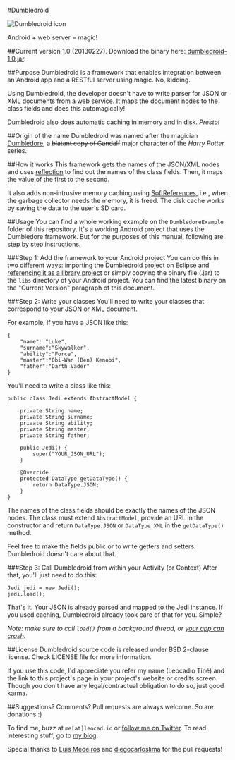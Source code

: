#Dumbledroid

![Dumbledroid icon](https://dl.dropbox.com/u/5135185/blog/dumbledroid-icon.png)

Android + web server = magic!

##Current version
1.0 (20130227). Download the binary here: [dumbledroid-1.0.jar](https://dl.dropbox.com/u/5135185/blog/dumbledroid-1.0.jar).

##Purpose
Dumbledroid is a framework that enables integration between an Android app and a RESTful server using magic. No, kidding.

Using Dumbledroid, the developer doesn't have to write parser for JSON or XML documents from a web service. It maps the document nodes to the class fields and does this automagically!

Dumbledroid also does automatic caching in memory and in disk. *Presto!*

##Origin of the name
Dumbledroid was named after the magician [Dumbledore](https://en.wikipedia.org/wiki/Dumbledore), a ~~blatant copy of Gandalf~~ major character of the *Harry Potter* series.

##How it works
This framework gets the names of the JSON/XML nodes and uses [reflection](http://docs.oracle.com/javase/tutorial/reflect/index.html) to find out the names of the class fields. Then, it maps the value of the first to the second.

It also adds non-intrusive memory caching using [SoftReferences](http://docs.oracle.com/javase/1.4.2/docs/api/java/lang/ref/SoftReference.html), i.e., when the garbage collector needs the memory, it is freed. The disk cache works by saving the data to the user's SD card.

##Usage
You can find a whole working example on the `DumbledoreExample` folder of this repository. It's a working Android project that uses the Dumbledore framework. But for the purposes of this manual, following are step by step instructions.

###Step 1: Add the framework to your Android project
You can do this in two different ways: importing the Dumbledroid project on Eclipse and [referencing it as a library project](https://developer.android.com/tools/projects/projects-eclipse.html#ReferencingLibraryProject) or simply copying the binary file (.jar) to the `libs` directory of your Android project. You can find the latest binary on the "Current Version" paragraph of this document.

###Step 2: Write your classes
You'll need to write your classes that correspond to your JSON or XML document.

For example, if you have a JSON like this:

    {
    	"name": "Luke",
    	"surname":"Skywalker",
    	"ability":"Force",
    	"master":"Obi-Wan (Ben) Kenobi",
    	"father":"Darth Vader"
    }

You'll need to write a class like this:

    public class Jedi extends AbstractModel {
        
    	private String name;
    	private String surname;
    	private String ability;
    	private String master;
    	private String father;
    
    	public Jedi() {
    		super("YOUR_JSON_URL");
    	}
    	
    	@Override
    	protected DataType getDataType() {
    		return DataType.JSON;
    	}
    }

The names of the class fields should be exactly the names of the JSON nodes. The class must extend `AbstractModel`, provide an URL in the constructor and return `DataType.JSON` or `DataType.XML` in the `getDataType()` method.

Feel free to make the fields public or to write getters and setters. Dumbledroid doesn't care about that.

###Step 3: Call Dumbledroid from within your Activity (or Context)
After that, you'll just need to do this:

    Jedi jedi = new Jedi();
    jedi.load();

That's it. Your JSON is already parsed and mapped to the Jedi instance. If you used caching, Dumbledroid already took care of that for you. Simple?

*Note: make sure to call `load()` from a background thread, or [your app can crash](https://developer.android.com/training/articles/perf-anr.html).*


##License
Dumbledroid source code is released under BSD 2-clause license. Check LICENSE file for more information.

If you use this code, I'd appreciate you refer my name (Leocadio Tiné) and the link to this project's page in your project's website or credits screen. Though you don't have any legal/contractual obligation to do so, just good karma.

##Suggestions? Comments?
Pull requests are always welcome. So are donations :)

To find me, buzz at `me[at]leocad.io` or [follow me on Twitter](http://www.twitter.com/leocadiotine). To read interesting stuff, go to [my blog](http://blog.leocad.io).

Special thanks to [Luis Medeiros](https://github.com/lpmfilho) and [diegocarloslima](https://github.com/diegocarloslima) for the pull requests!